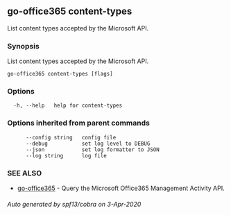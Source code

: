 ## go-office365 content-types

List content types accepted by the Microsoft API.

### Synopsis

List content types accepted by the Microsoft API.

```
go-office365 content-types [flags]
```

### Options

```
  -h, --help   help for content-types
```

### Options inherited from parent commands

```
      --config string   config file
      --debug           set log level to DEBUG
      --json            set log formatter to JSON
      --log string      log file
```

### SEE ALSO

* [go-office365](go-office365.md)	 - Query the Microsoft Office365 Management Activity API.

###### Auto generated by spf13/cobra on 3-Apr-2020
